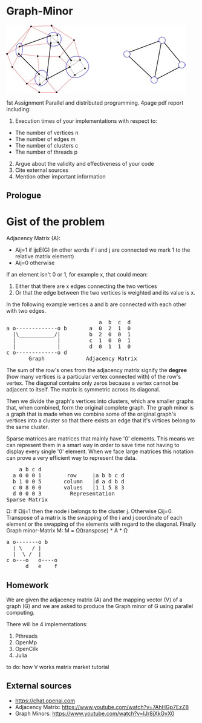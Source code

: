 # Graph-Minor
![graph-minor-example](graph-minor.jpg)

1st Assignment Parallel and distributed programming.
4page pdf report including:

1. Execution times of your implementations with respect to:
  - The number of vertices n
  - The number of edges m
  - The number of clusters c
  - The number of threads p
2. Argue about the validity and effectiveness of your code
3. Cite external sources
4. Mention other important information 

Prologue
--------
# Gist of the problem
Adjacency Matrix (A):
- Aij=1 if ijεE(G) (in other words if i and j are connected we mark 1 to the relative matrix element)
- Aij=0 otherwise

If an element isn't 0 or 1, for example x, that could mean:
1. Either that there are x edges connecting the two vertices
2. Or that the edge between the two vertices is weighted and its value is x.

In the following example vertices a and b are connected with each other with two edges.
<pre>
                             a  b  c  d
a o-------------o b       a  0  2  1  0
  |\___________/|         b  2  0  0  1
  |             |         c  1  0  0  1
  |             |         d  0  1  1  0
c o-------------o d      
       Graph             Adjacency Matrix
</pre>

The sum of the row's ones from the adjacency matrix signify the **degree** (how many vertices 
is a particular vertex connected with) of the row's vertex.
The diagonal contains only zeros because a vertex cannot be adjacent to itself.
The matrix is symmetric across its diagonal.

Then we divide the graph's vertices into clusters, which are smaller graphs that, when combined, 
form the original complete graph. The graph minor is a graph that is made when we combine some
of the original graph's vertices into a cluster so that there exists an edge that it's virtices
belong to the same cluster.

Sparse matrices are matrices that mainly have '0' elements. This means we can represent them in
a smart way in order to save time not having to display every single '0' element. When we face
large matrices this notation can prove a very efficient way to represent the data.

<pre>
    a b c d 
  a 0 0 0 1        row     |a b b c d
  b 1 0 0 5       column   |d a d b d 
  c 0 8 0 0       values   |1 1 5 8 3 
  d 0 0 0 3         Representation
Sparse Matrix             
</pre>

Ω: If Ωij=1 then the node i belongs to the cluster j. Otherwise Ωij=0.
Transpose of a matrix is the swapping of the i and j coordinate of each element or the swapping
of the elements with regard to the diagonal.
Finally Graph minor-Matrix M: M = Ω(transpose) * A * Ω 

<pre>
a o-------o b
  | \   / |
  |  \ /  |
c o---o   o----o
      d   e    f
</pre>
 
Homework
--------
We are given the adjacency matrix (A) and the mapping vector (V) of a graph (G) and we are asked
to produce the Graph minor of G using parallel computing. 

There will be 4 implementations:
1. Pthreads
2. OpenMp
3. OpenCilk
4. Julia

to do:
how V works 
matrix market tutorial


External sources
----------------
- https://chat.openai.com
- Adjacency Matrix: https://www.youtube.com/watch?v=7AhHGp7EzZ8
- Graph Minors: https://www.youtube.com/watch?v=IJr8jXkGvX0
